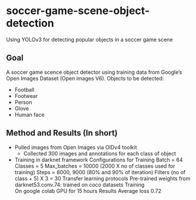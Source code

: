 # soccer-game-scene-object-detection
 Using YOLOv3 for detecting popular objects in a soccer game scene

## Goal
A soccer game scence object detector using training data from Google’s Open Images Dataset (Open images V6).
Objects to be detected: 
- Football
- Footwear
- Person
- Glove
- Human face

## Method and Results (In short)
- Pulled images from Open Images via OIDv4 toolkit
   - Collected 300 images and annotations for each class of object
- Training in darknet framework
Configurations for Training
Batch = 64
Classes = 5
Max_batches = 10000 (2000 X no of classes used for training)
Steps = 8000, 9000 (80% and 90% of iteration)
Filters (no of class + 5) X 3 = 30
Transfer learning protocols
Pre-trained weights from darknet53.conv.74: trained on coco datasets
Training  
On google colab GPU for 15 hours
Results
Average loss 0.72


